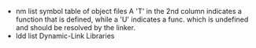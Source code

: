 * nm	list symbol table of object files
	A 'T' in the 2nd column indicates a function that is defined, 
	while a 'U' indicates a func. which is undefined and should be
	resolved by the linker. 
* ldd	list Dynamic-Link Libraries
